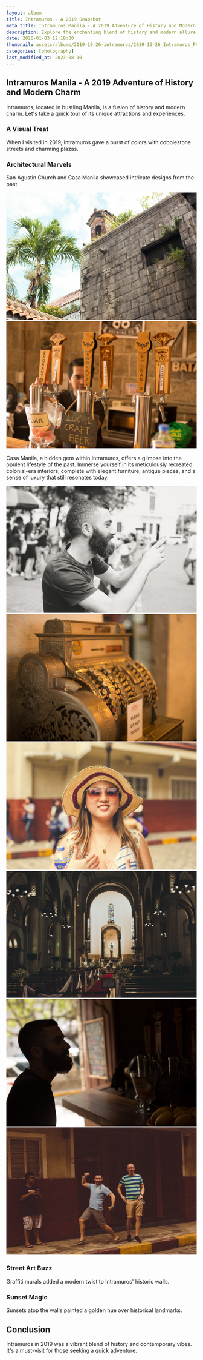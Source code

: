 ```yaml
---
layout: album
title: Intramuros · A 2019 Snapshot
meta_title: Intramuros Manila - A 2019 Adventure of History and Modern Charm
description: Explore the enchanting blend of history and modern allure in Intramuros, Manila. Delve into cobblestone streets, architectural wonders like San Agustin Church, vibrant street art, and thrilling bike adventures that defined "A visit to Intramuros in 2019." Witness sunsets that cast a golden glow over historical landmarks. Embark on a journey that captures the essence of old and new, perfect for modern adventurers seeking an unforgettable experience.
date: 2020-01-03 12:18:00
thumbnail: assets/albums/2019-10-26-intramuros/2019-10-26_Intramuros_PH_6252_preview.png
categories: [photography]
last_modified_at: 2023-08-10
---
```


## Intramuros Manila - A 2019 Adventure of History and Modern Charm

Intramuros, located in bustling Manila, is a fusion of history and modern charm. Let's take a quick tour of its unique attractions and experiences.

### A Visual Treat

When I visited in 2019, Intramuros gave a burst of colors with cobblestone streets and charming plazas.

### Architectural Marvels

San Agustin Church and Casa Manila showcased intricate designs from the past.


![alt](/assets/albums/2019-10-26-intramuros/2019-10-26_Intramuros_PH_6252.jpg)       ![alt](/assets/albums/2019-10-26-intramuros/2019-10-26_Intramuros_PH_6257.jpg) 

Casa Manila, a hidden gem within Intramuros, offers a glimpse into the opulent lifestyle of the past. Immerse yourself in its meticulously recreated colonial-era interiors, complete with elegant furniture, antique pieces, and a sense of luxury that still resonates today.


![alt](/assets/albums/2019-10-26-intramuros/2019-10-26_Intramuros_PH_6308.jpg)
![alt](/assets/albums/2019-10-26-intramuros/2019-10-26_Intramuros_PH_6253.jpg)       ![alt](/assets/albums/2019-10-26-intramuros/2019-10-26_Intramuros_PH_6290.jpg)       ![alt](/assets/albums/2019-10-26-intramuros/2019-10-26_Intramuros_PH_6311.jpg)
![alt](/assets/albums/2019-10-26-intramuros/2019-10-26_Intramuros_PH_6256.jpg)       ![alt](/assets/albums/2019-10-26-intramuros/2019-10-26_Intramuros_PH_6296.jpg)



### Street Art Buzz

Graffiti murals added a modern twist to Intramuros' historic walls.

### Sunset Magic

Sunsets atop the walls painted a golden hue over historical landmarks.

## Conclusion

Intramuros in 2019 was a vibrant blend of history and contemporary vibes. It's a must-visit for those seeking a quick adventure.
